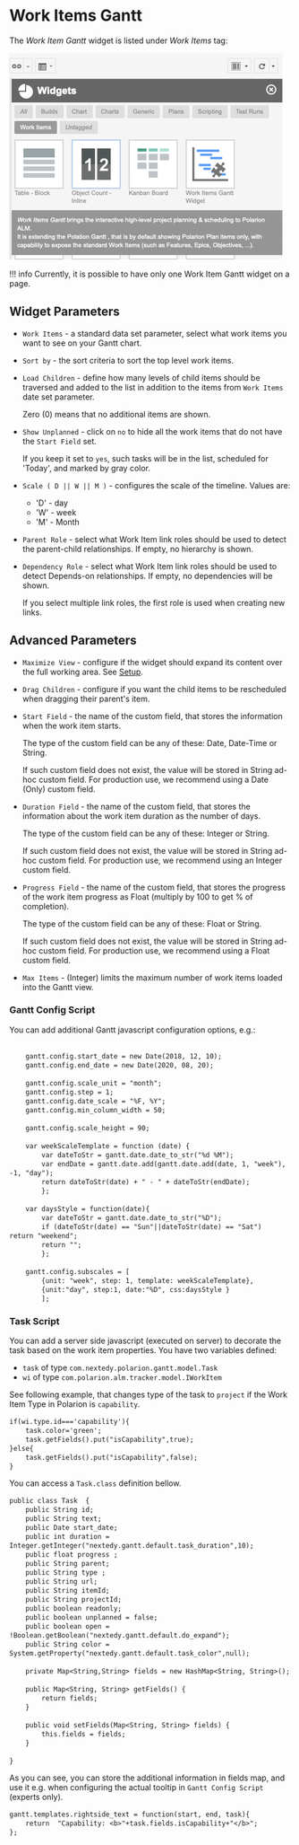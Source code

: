 # Work Items Gantt

The *Work Item Gantt* widget is listed under  *Work Items* tag:

![Gantt](img/gantt-widget-add.png)

!!! info
    Currently, it is possible to have only one Work Item Gantt widget on a page.

## Widget Parameters 

* `Work Items` - a standard data set parameter, select what work items you want to see on your Gantt chart.

* `Sort by` -  the sort criteria to sort the top level work items.

* `Load Children` - define how many levels of child items should be traversed and added to the list in addition to the items from `Work Items` date set parameter. 
    
    Zero (0) means that no additional items are shown.
    
* `Show Unplanned` - click on `no` to hide all the work items that do not have the `Start Field` set. 

    If you keep it set to `yes`, such tasks will be in the list, scheduled for 'Today', and marked by gray color. 

* `Scale ( D || W || M )` -  configures the scale of the timeline.   Values are: 
    + 'D' - day
    + 'W' - week
    + 'M' - Month

* `Parent Role` - select what Work Item link roles should be used to detect the parent-child relationships. If empty, no hierarchy is shown.

* `Dependency Role` - select what Work Item link roles should be used to detect Depends-on relationships. If empty, no dependencies will be shown. 

    If you select multiple link roles, the first role is used when creating new links.


## Advanced Parameters

* `Maximize View` -  configure if the widget should expand its content over the full working area. See [Setup](../setup/).

* `Drag Children` -  configure if you want the child items to be rescheduled when dragging their parent's item.

* `Start Field` -  the name of the custom field, that stores the information when the work item starts. 

	The type of the custom field can be any of these: Date, Date-Time or String. 
	
	If such custom field does not exist, the value will be stored in String ad-hoc custom field. For production use, we recommend using a Date (Only) custom field.

* `Duration Field` -  the name of the custom field, that stores the information about the work item duration as the number of days. 

	The type of the custom field can be any of these: Integer or String.  
	
	If such custom field does not exist, the value will be stored in String ad-hoc custom field. For production use, we recommend using an Integer custom field.

* `Progress Field` - the name of the custom field, that stores the progress of the work item progress as Float (multiply by 100 to get % of completion). 

	The type of the custom field can be any of these: Float or String.  
	
	If such custom field does not exist, the value will be stored in String ad-hoc custom field. For production use, we recommend using a Float custom field.


* `Max Items` -  (Integer) limits the maximum number of work items loaded into the Gantt view.

### Gantt Config Script

You can add additional Gantt javascript configuration options, e.g.:

``` 

    gantt.config.start_date = new Date(2018, 12, 10);
    gantt.config.end_date = new Date(2020, 08, 20);

    gantt.config.scale_unit = "month";
    gantt.config.step = 1;
    gantt.config.date_scale = "%F, %Y";
    gantt.config.min_column_width = 50;

    gantt.config.scale_height = 90;

    var weekScaleTemplate = function (date) {
        var dateToStr = gantt.date.date_to_str("%d %M");
        var endDate = gantt.date.add(gantt.date.add(date, 1, "week"), -1, "day");
        return dateToStr(date) + " - " + dateToStr(endDate);
        };

    var daysStyle = function(date){
        var dateToStr = gantt.date.date_to_str("%D");
        if (dateToStr(date) == "Sun"||dateToStr(date) == "Sat")  return "weekend";
        return "";
        };

    gantt.config.subscales = [
        {unit: "week", step: 1, template: weekScaleTemplate},
        {unit:"day", step:1, date:"%D", css:daysStyle }
        ];
```
### Task Script 
You can add a server side  javascript (executed on server) to decorate the task based on the work item properties.
You have two variables defined:

*  `task` of type `com.nextedy.polarion.gantt.model.Task`
*  `wi` of type `com.polarion.alm.tracker.model.IWorkItem` 

See following example, that changes type of the task to `project` if the Work Item Type in Polarion is `capability`. 

```
if(wi.type.id==='capability'){
    task.color='green';
    task.getFields().put("isCapability",true);
}else{
    task.getFields().put("isCapability",false);
}
```

You can access a `Task.class` definition bellow. 

```
public class Task  {
    public String id;
    public String text;
    public Date start_date;
    public int duration = Integer.getInteger("nextedy.gantt.default.task_duration",10);
    public float progress ;
    public String parent;
    public String type ;	
    public String url;
    public String itemId;
    public String projectId;
    public boolean readonly;
    public boolean unplanned = false;
    public boolean open = !Boolean.getBoolean("nextedy.gantt.default.do_expand");
    public String color = System.getProperty("nextedy.gantt.default.task_color",null);
    
    private Map<String,String> fields = new HashMap<String, String>();

	public Map<String, String> getFields() {
		return fields;
	}

	public void setFields(Map<String, String> fields) {
		this.fields = fields;
	}
    
}
```

As you can see, you can store the additional information in fields map, and use it e.g. when configuring the actual tooltip in `Gantt Config Script` (experts only).

```
gantt.templates.rightside_text = function(start, end, task){
    return  "Capability: <b>"+task.fields.isCapability+"</b>";
};
```
